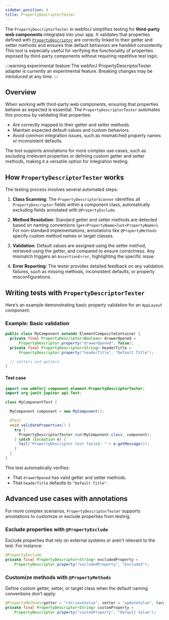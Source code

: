 ```yaml
---
sidebar_position: 4
title: PropertyDescriptorTester
---
```


The `PropertyDescriptorTester` in webforJ simplifies testing for **third-party web components** integrated into your app. It validates that properties defined with [`PropertyDescriptor`](https://javadoc.io/doc/com.webforj/webforj-foundation/latest/com/webforj/component/element/PropertyDescriptor.html) are correctly linked to their getter and setter methods and ensures that default behaviors are handled consistently. This tool is especially useful for verifying the functionality of properties exposed by third-party components without requiring repetitive test logic.

:::warning experimental feature
The webforJ PropertyDescriptorTester adapter is currently an experimental feature. Breaking changes may be introduced at any time.
:::

## Overview

When working with third-party web components, ensuring that properties behave as expected is essential. The `PropertyDescriptorTester` automates this process by validating that properties:
- Are correctly mapped to their getter and setter methods.
- Maintain expected default values and custom behaviors.
- Avoid common integration issues, such as mismatched property names or inconsistent defaults.

The tool supports annotations for more complex use cases, such as excluding irrelevant properties or defining custom getter and setter methods, making it a versatile option for integration testing.

## How `PropertyDescriptorTester` works

The testing process involves several automated steps:

1. **Class Scanning**: 
   The `PropertyDescriptorScanner` identifies all `PropertyDescriptor` fields within a component class, automatically excluding fields annotated with `@PropertyExclude`.

2. **Method Resolution**:
   Standard getter and setter methods are detected based on naming conventions (`get<PropertyName>`/`set<PropertyName>`). For non-standard implementations, annotations like `@PropertyMethods` specify custom method names or target classes.

3. **Validation**:
   Default values are assigned using the setter method, retrieved using the getter, and compared to ensure correctness. Any mismatch triggers an `AssertionError`, highlighting the specific issue.

4. **Error Reporting**:
   The tester provides detailed feedback on any validation failures, such as missing methods, inconsistent defaults, or property misconfigurations.

## Writing tests with `PropertyDescriptorTester`

Here’s an example demonstrating basic property validation for an `AppLayout` component:

### Example: Basic validation

```java title="MyComponent.java"
public class MyComponent extends ElementCompositeContainer {
  private final PropertyDescriptor<Boolean> drawerOpened =
      PropertyDescriptor.property("drawerOpened", false);
  private final PropertyDescriptor<String> headerTitle =
      PropertyDescriptor.property("headerTitle", "Default Title");

  // setters and getters
}
```

#### Test case

```java title="MyComponentTest.java"
import com.webforj.component.element.PropertyDescriptorTester;
import org.junit.jupiter.api.Test;

class MyComponentTest {

  MyComponent component = new MyComponent();

  @Test
  void validateProperties() {
    try {
      PropertyDescriptorTester.run(MyComponent.class, component);
    } catch (Exception e) {
      fail("PropertyDescriptor test failed: " + e.getMessage());
    }
  }
}
```

This test automatically verifies:
- That `drawerOpened` has valid getter and setter methods.
- That `headerTitle` defaults to `"Default Title"`.

## Advanced use cases with annotations

For more complex scenarios, `PropertyDescriptorTester` supports annotations to customize or exclude properties from testing.

### Exclude properties with `@PropertyExclude`

Exclude properties that rely on external systems or aren't relevant to the test. For instance:

```java
@PropertyExclude
private final PropertyDescriptor<String> excludedProperty =
    PropertyDescriptor.property("excludedProperty", "Excluded");
```

### Customize methods with `@PropertyMethods`

Define custom getter, setter, or target class when the default naming conventions don’t apply:

```java
@PropertyMethods(getter = "retrieveValue", setter = "updateValue", target = InnerClass.class)
private final PropertyDescriptor<String> customProperty =
    PropertyDescriptor.property("customProperty", "Default Value");
```